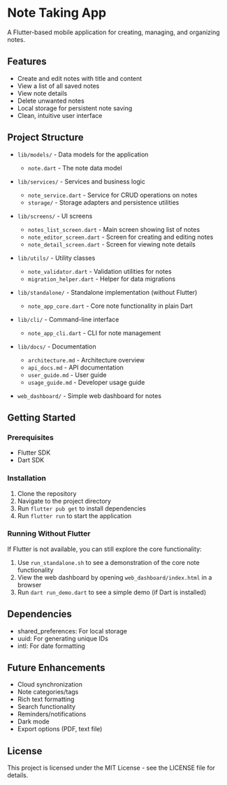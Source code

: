 # Note Taking App

A Flutter-based mobile application for creating, managing, and organizing notes.

## Features

- Create and edit notes with title and content
- View a list of all saved notes
- View note details
- Delete unwanted notes
- Local storage for persistent note saving
- Clean, intuitive user interface

## Project Structure

- `lib/models/` - Data models for the application
  - `note.dart` - The note data model

- `lib/services/` - Services and business logic
  - `note_service.dart` - Service for CRUD operations on notes
  - `storage/` - Storage adapters and persistence utilities

- `lib/screens/` - UI screens
  - `notes_list_screen.dart` - Main screen showing list of notes
  - `note_editor_screen.dart` - Screen for creating and editing notes
  - `note_detail_screen.dart` - Screen for viewing note details

- `lib/utils/` - Utility classes
  - `note_validator.dart` - Validation utilities for notes
  - `migration_helper.dart` - Helper for data migrations

- `lib/standalone/` - Standalone implementation (without Flutter)
  - `note_app_core.dart` - Core note functionality in plain Dart

- `lib/cli/` - Command-line interface
  - `note_app_cli.dart` - CLI for note management

- `lib/docs/` - Documentation
  - `architecture.md` - Architecture overview
  - `api_docs.md` - API documentation
  - `user_guide.md` - User guide
  - `usage_guide.md` - Developer usage guide

- `web_dashboard/` - Simple web dashboard for notes

## Getting Started

### Prerequisites

- Flutter SDK
- Dart SDK

### Installation

1. Clone the repository
2. Navigate to the project directory
3. Run `flutter pub get` to install dependencies
4. Run `flutter run` to start the application

### Running Without Flutter

If Flutter is not available, you can still explore the core functionality:

1. Use `run_standalone.sh` to see a demonstration of the core note functionality
2. View the web dashboard by opening `web_dashboard/index.html` in a browser
3. Run `dart run_demo.dart` to see a simple demo (if Dart is installed)

## Dependencies

- shared_preferences: For local storage
- uuid: For generating unique IDs
- intl: For date formatting

## Future Enhancements

- Cloud synchronization
- Note categories/tags
- Rich text formatting
- Search functionality
- Reminders/notifications
- Dark mode
- Export options (PDF, text file)

## License

This project is licensed under the MIT License - see the LICENSE file for details.
